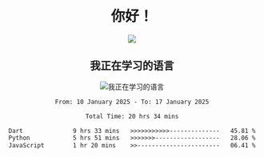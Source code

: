 <div align="center">
<h1>你好！</h1>
  
<a href="https://github.com/ikun0014">
    <img align="center" src="https://github-readme-stats-sigma-five.vercel.app/api?username=ikun0014&include_all_commits=true&show_icons=true&count_private=true&locale=cn&bg_color=0,EC6C6C,FFD479,FFFC79,73FA79,73FDFF,D783FF" />
  </a>
</div>

<div align="center">
<h2>我正在学习的语言</h2>
  
![我正在学习的语言](https://skillicons.dev/icons?i=python,nodejs,vue,html)

</div>

<div align="center">
<!--START_SECTION:waka-->

```txt
From: 10 January 2025 - To: 17 January 2025

Total Time: 20 hrs 34 mins

Dart              9 hrs 33 mins   >>>>>>>>>>>--------------   45.81 %
Python            5 hrs 51 mins   >>>>>>>------------------   28.06 %
JavaScript        1 hr 20 mins    >>-----------------------   06.41 %
```

<!--END_SECTION:waka-->

</div>
